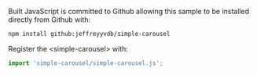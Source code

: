 ﻿Built JavaScript is committed to Github allowing this sample to be installed
directly from Github with:

```sh
npm install github:jeffreyyvdb/simple-carousel
```

Register the &lt;simple-carousel> with:

```ts
import 'simple-carousel/simple-carousel.js';
```